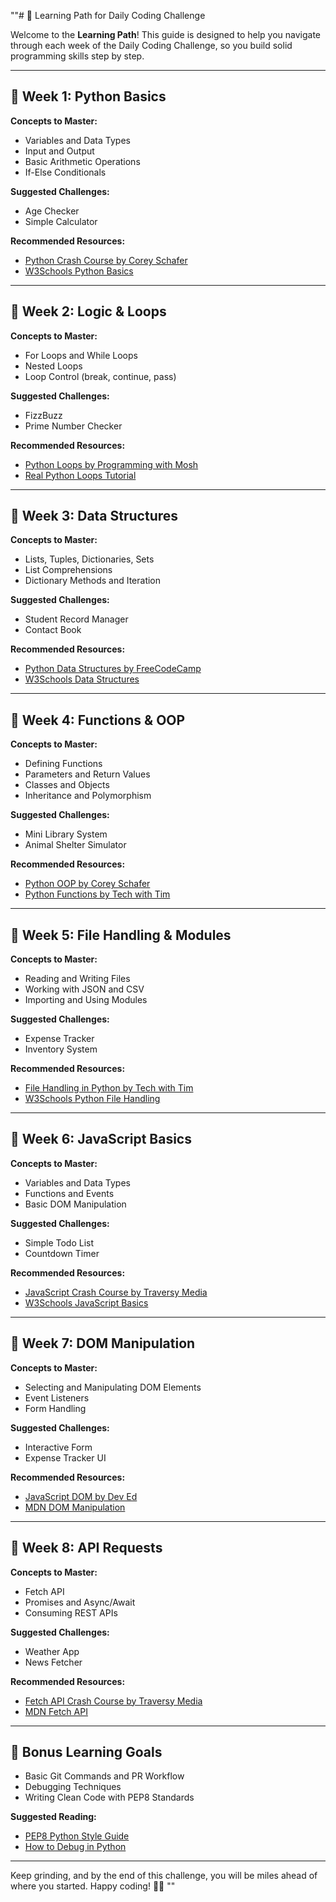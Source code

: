 ""# 📘 Learning Path for Daily Coding Challenge

Welcome to the **Learning Path**! This guide is designed to help you navigate through each week of the Daily Coding Challenge, so you build solid programming skills step by step.

---

## 🚀 Week 1: Python Basics

**Concepts to Master:**

- Variables and Data Types
- Input and Output
- Basic Arithmetic Operations
- If-Else Conditionals

**Suggested Challenges:**

- Age Checker
- Simple Calculator

**Recommended Resources:**

- [Python Crash Course by Corey Schafer](https://youtu.be/JJmcL1N2KQs)
- [W3Schools Python Basics](https://www.w3schools.com/python/)

---

## 🚀 Week 2: Logic & Loops

**Concepts to Master:**

- For Loops and While Loops
- Nested Loops
- Loop Control (break, continue, pass)

**Suggested Challenges:**

- FizzBuzz
- Prime Number Checker

**Recommended Resources:**

- [Python Loops by Programming with Mosh](https://youtu.be/6iF8Xb7Z3wQ)
- [Real Python Loops Tutorial](https://realpython.com/python-loops/)

---

## 🚀 Week 3: Data Structures

**Concepts to Master:**

- Lists, Tuples, Dictionaries, Sets
- List Comprehensions
- Dictionary Methods and Iteration

**Suggested Challenges:**

- Student Record Manager
- Contact Book

**Recommended Resources:**

- [Python Data Structures by FreeCodeCamp](https://youtu.be/kqtD5dpn9C8)
- [W3Schools Data Structures](https://www.w3schools.com/python/python_lists.asp)

---

## 🚀 Week 4: Functions & OOP

**Concepts to Master:**

- Defining Functions
- Parameters and Return Values
- Classes and Objects
- Inheritance and Polymorphism

**Suggested Challenges:**

- Mini Library System
- Animal Shelter Simulator

**Recommended Resources:**

- [Python OOP by Corey Schafer](https://youtu.be/ZDa-Z5JzLYM)
- [Python Functions by Tech with Tim](https://youtu.be/k9TUPpGqYTo)

---

## 🚀 Week 5: File Handling & Modules

**Concepts to Master:**

- Reading and Writing Files
- Working with JSON and CSV
- Importing and Using Modules

**Suggested Challenges:**

- Expense Tracker
- Inventory System

**Recommended Resources:**

- [File Handling in Python by Tech with Tim](https://youtu.be/Uh2ebFW8OYM)
- [W3Schools Python File Handling](https://www.w3schools.com/python/python_file_handling.asp)

---

## 🚀 Week 6: JavaScript Basics

**Concepts to Master:**

- Variables and Data Types
- Functions and Events
- Basic DOM Manipulation

**Suggested Challenges:**

- Simple Todo List
- Countdown Timer

**Recommended Resources:**

- [JavaScript Crash Course by Traversy Media](https://youtu.be/hdI2bqOjy3c)
- [W3Schools JavaScript Basics](https://www.w3schools.com/js/)

---

## 🚀 Week 7: DOM Manipulation

**Concepts to Master:**

- Selecting and Manipulating DOM Elements
- Event Listeners
- Form Handling

**Suggested Challenges:**

- Interactive Form
- Expense Tracker UI

**Recommended Resources:**

- [JavaScript DOM by Dev Ed](https://youtu.be/wiozYyXQEVk)
- [MDN DOM Manipulation](https://developer.mozilla.org/en-US/docs/Web/API/Document_Object_Model)

---

## 🚀 Week 8: API Requests

**Concepts to Master:**

- Fetch API
- Promises and Async/Await
- Consuming REST APIs

**Suggested Challenges:**

- Weather App
- News Fetcher

**Recommended Resources:**

- [Fetch API Crash Course by Traversy Media](https://youtu.be/Oive66jrwBs)
- [MDN Fetch API](https://developer.mozilla.org/en-US/docs/Web/API/Fetch_API)

---

## 🎯 Bonus Learning Goals

- Basic Git Commands and PR Workflow
- Debugging Techniques
- Writing Clean Code with PEP8 Standards

**Suggested Reading:**

- [PEP8 Python Style Guide](https://peps.python.org/pep-0008/)
- [How to Debug in Python](https://realpython.com/python-debugging-pdb/)

---

Keep grinding, and by the end of this challenge, you will be miles ahead of where you started. Happy coding! 🚀🔥
""
